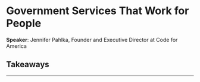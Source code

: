 # Government Services That Work for People

__Speaker__: Jennifer Pahlka, Founder and Executive Director at Code for America

## Takeaways

---